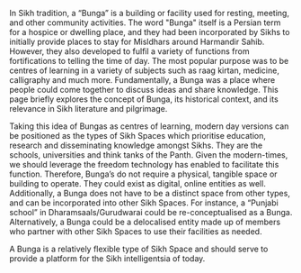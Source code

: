 
In Sikh tradition, a “Bunga” is a building or facility used for resting, meeting, and other community activities. The word "Bunga" itself is a Persian term for a hospice or dwelling place, and they had been incorporated by Sikhs to initially provide places to stay for Misldhars around Harmandir Sahib. However, they also developed to fulfil a variety of functions from fortifications to telling the time of day. The most popular purpose was to be centres of learning in a variety of subjects such as raag kirtan, medicine, calligraphy and much more. Fundamentally, a Bunga was a place where people could come together to discuss ideas and share knowledge. This page briefly explores the concept of Bunga, its historical context, and its relevance in Sikh literature and pilgrimage.

Taking this idea of Bungas as centres of learning, modern day versions can be positioned as the types of Sikh Spaces which prioritise education, research and disseminating knowledge amongst Sikhs. They are the schools, universities and think tanks of the Panth.  Given the modern-times, we should leverage the freedom technology has enabled to facilitate this function. Therefore, Bunga’s do not require a physical, tangible space or building to operate. They could exist as digital, online entities as well. Additionally, a Bunga does not have to be a distinct space from other types, and can be incorporated into other Sikh Spaces. For instance, a “Punjabi school” in Dharamsaals/Gurudwarai could be re-conceptualised as a Bunga. Alternatively, a Bunga could be a delocalised entity made up of members who partner with other Sikh Spaces to use their facilities as needed. 

A Bunga is a relatively flexible type of Sikh Space and should serve to provide a platform for the Sikh intelligentsia of today. 
